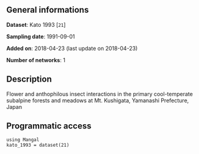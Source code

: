 ## General informations

**Dataset**: Kato 1993 [`21`]

**Sampling date**: 1991-09-01

**Added on**: 2018-04-23 (last update on 2018-04-23)

**Number of networks**: 1

## Description

Flower and anthophilous insect interactions in the primary cool-temperate subalpine forests and meadows at Mt. Kushigata, Yamanashi Prefecture, Japan

## Programmatic access

    using Mangal
    kato_1993 = dataset(21)

